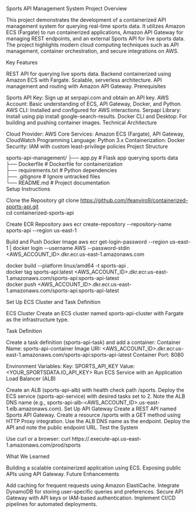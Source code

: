 Sports API Management System
Project Overview

This project demonstrates the development of a containerized API management system for querying real-time sports data. It utilizes Amazon ECS (Fargate) to run containerized applications, Amazon API Gateway for managing REST endpoints, and an external Sports API for live sports data. The project highlights modern cloud computing techniques such as API management, container orchestration, and secure integrations on AWS.

Key Features

REST API for querying live sports data.
Backend containerized using Amazon ECS with Fargate.
Scalable, serverless architecture.
API management and routing with Amazon API Gateway.
Prerequisites

Sports API Key: Sign up at serpapi.com and obtain an API key.
AWS Account: Basic understanding of ECS, API Gateway, Docker, and Python.
AWS CLI: Installed and configured for AWS interactions.
Serpapi Library: Install using pip install google-search-results.
Docker CLI and Desktop: For building and pushing container images.
Technical Architecture

Cloud Provider: AWS
Core Services: Amazon ECS (Fargate), API Gateway, CloudWatch
Programming Language: Python 3.x
Containerization: Docker
Security: IAM with custom least-privilege policies
Project Structure

sports-api-management/
├── app.py           # Flask app querying sports data  
├── Dockerfile       # Dockerfile for containerization  
├── requirements.txt # Python dependencies  
├── .gitignore       # Ignore untracked files  
└── README.md        # Project documentation  
Setup Instructions

Clone the Repository
git clone https://github.com/ifeanyiro9/containerized-sports-api.git  
cd containerized-sports-api  

Create ECR Repository
aws ecr create-repository --repository-name sports-api --region us-east-1  

Build and Push Docker Image
aws ecr get-login-password --region us-east-1 | docker login --username AWS --password-stdin <AWS_ACCOUNT_ID>.dkr.ecr.us-east-1.amazonaws.com  

docker build --platform linux/amd64 -t sports-api .  
docker tag sports-api:latest <AWS_ACCOUNT_ID>.dkr.ecr.us-east-1.amazonaws.com/sports-api:sports-api-latest  
docker push <AWS_ACCOUNT_ID>.dkr.ecr.us-east-1.amazonaws.com/sports-api:sports-api-latest  

Set Up ECS Cluster and Task Definition

ECS Cluster
Create an ECS cluster named sports-api-cluster with Fargate as the infrastructure type.

Task Definition

Create a task definition (sports-api-task) and add a container:
Container Name: sports-api-container
Image URI: <AWS_ACCOUNT_ID>.dkr.ecr.us-east-1.amazonaws.com/sports-api:sports-api-latest
Container Port: 8080

Environment Variables:
Key: SPORTS_API_KEY
Value: <YOUR_SPORTSDATA.IO_API_KEY>
Run ECS Service with an Application Load Balancer (ALB)

Create an ALB (sports-api-alb) with health check path /sports.
Deploy the ECS service (sports-api-service) with desired tasks set to 2.
Note the ALB DNS name (e.g., sports-api-alb-<AWS_ACCOUNT_ID>.us-east-1.elb.amazonaws.com).
Set Up API Gateway
Create a REST API named Sports API Gateway.
Create a resource /sports with a GET method using HTTP Proxy integration.
Use the ALB DNS name as the endpoint.
Deploy the API and note the public endpoint URL.
Test the System

Use curl or a browser:
curl https://<api-gateway-id>.execute-api.us-east-1.amazonaws.com/prod/sports  

What We Learned

Building a scalable containerized application using ECS.
Exposing public APIs using API Gateway.
Future Enhancements

Add caching for frequent requests using Amazon ElastiCache.
Integrate DynamoDB for storing user-specific queries and preferences.
Secure API Gateway with API keys or IAM-based authentication.
Implement CI/CD pipelines for automated deployments.
